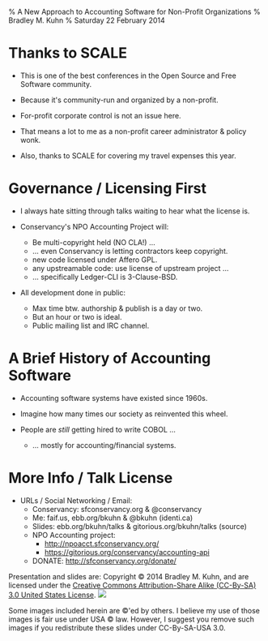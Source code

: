 % A New Approach to Accounting Software for Non-Profit Organizations
% Bradley M. Kuhn
% Saturday 22 February 2014

# Thanks to SCALE

+ This is one of the best conferences in the Open Source and Free Software community.

+ Because it's community-run and organized by a non-profit.

+ For-profit corporate control is not an issue here.

+ That means a lot to me as a non-profit career administrator &amp; policy wonk.

+ Also, thanks to SCALE for covering my travel expenses this year.

# Governance / Licensing First

+ I always hate sitting through talks waiting to hear what the license is.

+ Conservancy's NPO Accounting Project will:
     + Be multi-copyright held (NO CLA!) &hellip;
     + &hellip; even Conservancy is letting contractors keep copyright.
     + new code licensed under Affero GPL.
     + any upstreamable code: use license of upstream project &hellip;
     + &hellip; specifically Ledger-CLI is 3-Clause-BSD.

+ All development done in public:
     + Max time btw. authorship &amp; publish is a day or two.
     + But an hour or two is ideal.
     + Public mailing list and IRC channel.

# A Brief History of Accounting Software

+ Accounting software systems have existed since 1960s.

+ Imagine how many times our society as reinvented this wheel.

+ People are *still* getting hired to write COBOL &hellip;
     + &hellip; mostly for accounting/financial systems.


# More Info / Talk License

+ URLs / Social Networking / Email:
     - Conservancy: sfconservancy.org &amp; @conservancy
     - Me: faif.us, ebb.org/bkuhn &amp; @bkuhn (identi.ca)
     - Slides: ebb.org/bkuhn/talks &amp; gitorious.org/bkuhn/talks (source)
     - NPO Accounting project:
          + http://npoacct.sfconservancy.org/
          + https://gitorious.org/conservancy/accounting-api
     - DONATE: http://sfconservancy.org/donate/

<span class="fitonslide">
<p>Presentation and slides are: Copyright &copy; 2014 Bradley M. Kuhn, and are licensed under the <a href="http://creativecommons.org/licenses/by-sa/3.0/usa/">Creative Commons Attribution-Share Alike (CC-By-SA) 3.0 United States License</a>. <img src="cc-by-sa-3-0_88x31.png"/></p>

<p>Some images included herein are &copy;'ed by others. I believe my use of those images is fair use under USA &copy; law.  However, I suggest you remove such images if you redistribute these slides under CC-By-SA-USA 3.0.
</p>
</span>
